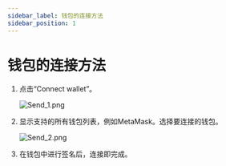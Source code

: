 ```yaml
---
sidebar_label: 钱包的连接方法
sidebar_position: 1
---
```


# 钱包的连接方法

1. 点击“Connect wallet”。
    
    ![Send_1.png](/img/docs/Send_1.png)
    
2. 显示支持的所有钱包列表，例如MetaMask。选择要连接的钱包。
    
    ![Send_2.png](/img/docs/Send_2.png)
    
3. 在钱包中进行签名后，连接即完成。